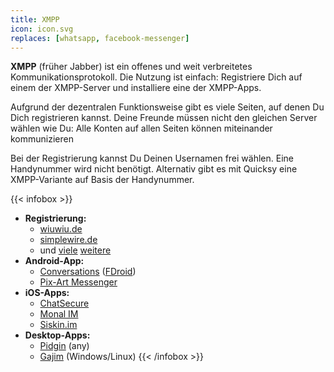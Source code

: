 ```yaml
---
title: XMPP
icon: icon.svg
replaces: [whatsapp, facebook-messenger]
---
```


**XMPP** (früher Jabber) ist ein offenes und weit verbreitetes Kommunikationsprotokoll. Die Nutzung ist einfach: Registriere Dich auf einem der XMPP-Server und installiere eine der XMPP-Apps.

Aufgrund der dezentralen Funktionsweise gibt es viele Seiten, auf denen Du Dich registrieren kannst. Deine Freunde müssen nicht den gleichen Server wählen wie Du: Alle Konten auf allen Seiten können miteinander kommunizieren

Bei der Registrierung kannst Du Deinen Usernamen frei wählen. Eine Handynummer wird nicht benötigt. Alternativ gibt es mit Quicksy eine XMPP-Variante auf Basis der Handynummer.

{{< infobox >}}
- **Registrierung:** 
    - [wiuwiu.de](https://wiuwiu.de/)
    - [simplewire.de](https://simplewire.de/register.html)
    - und [viele](https://www.freie-messenger.de/sys_xmpp/server/#empfehlenswerte-deutschsprachige-server) [weitere](https://list.jabber.at/)
- **Android-App:** 
    - [Conversations](https://github.com/siacs/Conversations#conversations) ([FDroid](https://f-droid.org/en/packages/eu.siacs.conversations/))
    - [Pix-Art Messenger](https://github.com/kriztan/Pix-Art-Messenger#pix-art-messenger-)
- **iOS-Apps:** 
    - [ChatSecure](https://apps.apple.com/app/chatsecure/id464200063)
    - [Monal IM](https://itunes.apple.com/app/monal-free-xmpp-chat/id317711500)
    - [Siskin.im](https://apps.apple.com/app/tigase-messenger/id1153516838)
- **Desktop-Apps:** 
    - [Pidgin](https://pidgin.im/) (any)
    - [Gajim](https://gajim.org/downloads.php?lang=de) (Windows/Linux)
{{< /infobox >}}